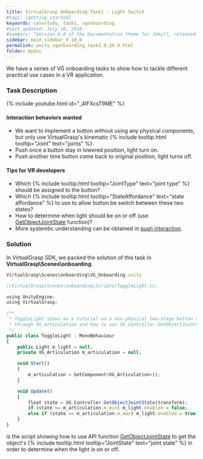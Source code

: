```yaml
---
title: VirtualGrasp Onboarding Task1 - Light Switch
#tags: [getting_started]
keywords: casestudy, task1, vgonboarding
#last_updated: July 16, 2016
#summary: "Version 6.0 of the Documentation theme for Jekyll, released July 4, 2016, implements relative links so you can view the files offline or on any server without configuring urls and baseurls. Additionally, you can store pages in subdirectories. Templates for alerts and images are available."
sidebar: main_sidebar_0_10_0
permalink: unity_vgonboarding_task1.0.10.0.html
folder: mydoc
---
```


We have a series of VG onboarding tasks to show how to tackle different practical use cases in a VR application.

### Task Description

{% include youtube.html id="_4IFXcsT9ME" %}

#### Interaction behaviors wanted

* We want to implement a button without using any physical components, but only use VirtualGrasp's kinematic {% include tooltip.html tooltip="Joint" text="joints" %}.
* Push once a button stay in lowered position, light turn on.
* Push another time button come back to original position, light turns off.

#### Tips for VR developers

* Which {% include tooltip.html tooltip="JointType" text="joint type" %} should be assigned to the button?
* Which {% include tooltip.html tooltip="StateAffordance" text="state affordance" %} to use to allow button be switch between these two states?
* How to determine when light should be on or off (use [GetObjectJointState](virtualgrasp_unityapi.0.10.0.html#getobjectjointstate) function)?
* More systemtic understanding can be obtained in [push interaction](push_interaction.0.10.0.html#background).

### Solution

In VirtualGrasp SDK, we packed the solution of this task in **VirtualGrasp\Scenes\onboarding**.

```js
VirtualGrasp\Scenes\onboarding\VG_Onboarding.unity
````

```js
//VirtualGrasp\Scenes\onboarding\Scripts\ToggleLight.cs:

using UnityEngine;
using VirtualGrasp;

/** 
 * ToggleLight shows as a tutorial on a non-physical two-stage button setup 
 * through VG_Articulation and how to use VG_Controller.GetObjectJointState to toggle light on and off. 
 */
public class ToggleLight : MonoBehaviour
{
    public Light m_light = null;
    private VG_Articulation m_articulation = null;

    void Start()
    {
        m_articulation = GetComponent<VG_Articulation>();
    }

    void Update()
    {
        float state = VG_Controller.GetObjectJointState(transform);
        if (state == m_articulation.m_min) m_light.enabled = false;
        else if (state == m_articulation.m_max) m_light.enabled = true;
    }
}

````
is the script showing how to use API function [GetObjectJointState](virtualgrasp_unityapi.0.10.0.html#getobjectjointstate) to get the object's {% include tooltip.html tooltip="JointState" text="joint state" %} in order to determine when the light is on or off. 

